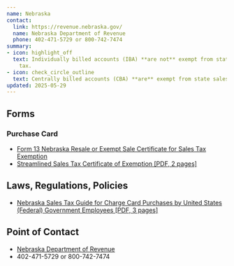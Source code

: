 ```yaml
---
name: Nebraska
contact:
  link: https://revenue.nebraska.gov/
  name: Nebraska Department of Revenue
  phone: 402-471-5729 or 800-742-7474
summary:
- icon: highlight_off
  text: Individually billed accounts (IBA) **are not** exempt from state sales
    tax.
- icon: check_circle_outline
  text: Centrally billed accounts (CBA) **are** exempt from state sales tax.
updated: 2025-05-29
---
```


## Forms

### Purchase Card

* [Form 13 Nebraska Resale or Exempt Sale Certificate for Sales Tax Exemption](https://revenue.nebraska.gov/about/forms/sales-and-use-tax-forms)
* [Streamlined Sales Tax Certificate of Exemption [PDF, 2 pages]](https://revenue.nebraska.gov/sites/revenue.nebraska.gov/files/doc/streamline/Exemption_Certificate_12-21-2021.pdf)

## Laws, Regulations, Policies

* [Nebraska Sales Tax Guide for Charge Card Purchases by United States (Federal) Government Employees [PDF, 3 pages]](https://revenue.nebraska.gov/files/doc/info/6-494.pdf)

## Point of Contact
- [Nebraska Department of Revenue](https://revenue.nebraska.gov/)
- 402-471-5729 or 800-742-7474
